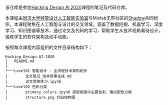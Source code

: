 该仓库是参加[Hacking Design AI 2020](https://github.com/shadowcz007/Hacking-Design-AI-2020 "Hacking Design AI 2020")课程的笔记及代码仓库。

本课程由[同济大学特赞设计人工智能实验室](http://sheji.ai/ "同济大学特赞设计人工智能实验室")与Mixlab无界社区的[Shadow](https://github.com/shadowcz007 "Shadow")共同组织。本课程聚焦在人工智能与设计的交叉领域，涵盖了数据挖掘、机器学习、深度学习、知识图谱等技术，通过论文及代码的学习，帮助学生从技术视角看待设计，锻炼学生的软件架构及动手动能。

按照每次课程内容组织的文件目录结构如下：
```
Hacking-Design-AI-2020
│   README.md
│
└───Level01 智能设计 - 全流程技术架构初步
│        论文笔记_绘本叙事生成.md
│        论文骨架练习.ipynb
└───Level02 色彩分类
│        primary_colors.ipynb 提取画面中主要色彩，输出配色方案
│        structure.png 代码结构图
```